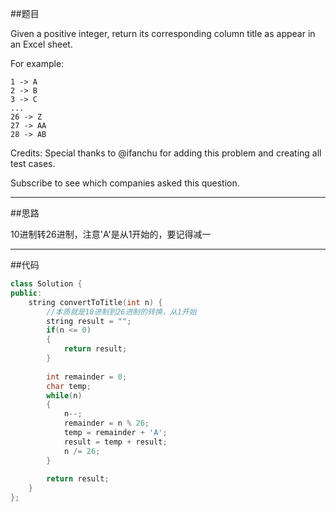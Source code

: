 ##题目

Given a positive integer, return its corresponding column title as appear in an Excel sheet.

For example:

    1 -> A
    2 -> B
    3 -> C
    ...
    26 -> Z
    27 -> AA
    28 -> AB 
Credits:
Special thanks to @ifanchu for adding this problem and creating all test cases.

Subscribe to see which companies asked this question.

------

##思路

10进制转26进制，注意'A'是从1开始的，要记得减一

------

##代码

```cpp
class Solution {
public:
    string convertToTitle(int n) {
        //本质就是10进制到26进制的转换，从1开始
        string result = "";
        if(n <= 0)
        {
            return result;
        }
        
        int remainder = 0;
        char temp;
        while(n)
        {
            n--;
            remainder = n % 26;
            temp = remainder + 'A';
            result = temp + result;
            n /= 26;
        }
        
        return result;
    }
};
```